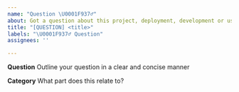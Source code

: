 ```yaml
---
name: "Question \U0001F937‍♂️"
about: Got a question about this project, deployment, development or usage?
title: "[QUESTION] <title>"
labels: "\U0001F937‍♂️ Question"
assignees: ''

---
```


**Question**
Outline your question in a clear and concise manner

**Category**
What part does this relate to?
